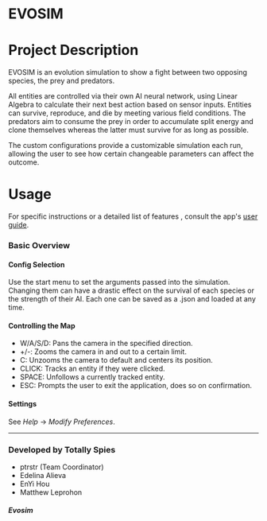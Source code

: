 # EVOSIM

# Project Description

EVOSIM is an evolution simulation to show a fight between two opposing species, the prey and predators. 

All entities are controlled via their own AI neural network, using Linear Algebra to calculate their next best action based on sensor inputs. Entities can survive,
reproduce, and die by meeting various field conditions. The predators aim to consume the prey in order to accumulate split energy and clone themselves whereas the latter 
must survive for as long as possible.

The custom configurations provide a customizable simulation each run, allowing the user to see how certain changeable parameters can affect the outcome.  

# Usage

For specific instructions or a detailed list of features , consult the app's [user guide](https://github.com/mattlep11/evosim/blob/main/user-guide.pdf).

### Basic Overview

#### Config Selection
Use the start menu to set the arguments passed into the simulation. Changing them can have a drastic effect on the survival of each species or the strength of their AI. 
Each one can be saved as a .json and loaded at any time. 

#### Controlling the Map
- W/A/S/D: Pans the camera in the specified direction.
- +/-: Zooms the camera in and out to a certain limit.
- C: Unzooms the camera to default and centers its position.
- CLICK: Tracks an entity if they were clicked.
- SPACE: Unfollows a currently tracked entity. 
- ESC: Prompts the user to exit the application, does so on confirmation. 

#### Settings
See *Help* -> *Modify Preferences*.

---

### Developed by Totally Spies
- ptrstr (Team Coordinator)
- Edelina Alieva
- EnYi Hou
- Matthew Leprohon

##### Evosim
